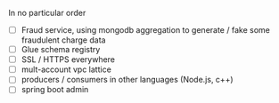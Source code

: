 In no particular order

- [ ] Fraud service, using mongodb aggregation to generate / fake some fraudulent charge data
- [ ] Glue schema registry
- [ ] SSL / HTTPS everywhere
- [ ] mult-account vpc lattice
- [ ] producers / consumers in other languages (Node.js, c++)
- [ ] spring boot admin
